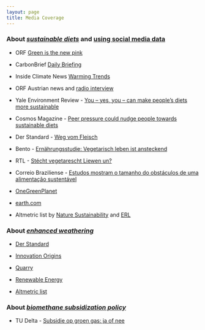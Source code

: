 ```yaml
---
layout: page
title: Media Coverage
---
```


### About [*sustainable diets*](https://www.nature.com/articles/s41893-019-0331-1) and [using social media data](https://iopscience.iop.org/article/10.1088/1748-9326/abf770)
* ORF [Green is the new pink](https://orf.at/stories/3306876/)

* CarbonBrief [Daily Briefing](https://www.carbonbrief.org/daily-brief/business-leaders-urge-biden-to-set-ambitious-climate-goal)

* Inside Climate News [Warming Trends](https://insideclimatenews.org/news/26062021/warming-trends-radio-from-a-future-free-of-fossil-fuels-vegetarianism-not-hot-on-social-media-and-overheated-umpires-make-bad-calls/)

* ORF Austrian news and [radio interview](https://science.orf.at/stories/3207266/)

* Yale Environment Review - [You – yes, you – can make people’s diets more sustainable](https://environment-review.yale.edu/you-yes-you-can-make-peoples-diets-more-sustainable)

* Cosmos Magazine - [Peer pressure could nudge people towards sustainable diets](https://cosmosmagazine.com/biology/peer-pressure-could-nudge-people-towards-sustainable-diets)

* Der Standard - [Weg vom Fleisch](https://www.derstandard.de/story/2000106584418/weg-vom-fleisch-wie-klimafreundliche-ernaehrung-normal-werden-koennte)

* Bento - [Ernährungsstudie: Vegetarisch leben ist ansteckend](https://www.bento.de/nachhaltigkeit/fleischkonsum-wie-unser-soziales-umfeld-unsere-ernaehrung-beeinflusst-a-1327a4d4-2224-47a4-9b48-6e682b0c30c4)

* RTL - [Stécht vegetarescht Liewen un?](https://www.rtl.lu/radio/feature/s/2777752.html)

* Correio Braziliense - [Estudos mostram o tamanho do obstáculos de uma alimentação sustentável](https://www.correiobraziliense.com.br/app/noticia/ciencia-e-saude/2019/07/28/interna_ciencia_saude,774184/alimentacao-sustentavel.shtml)

* [OneGreenPlanet](https://www.onegreenplanet.org/vegan-food/facebook-data-shows-changing-dietary-choices/)

* [earth.com](https://www.earth.com/news/population-wide-dietary-shifts/)

* Altmetric list by [Nature Sustainability](https://iop.altmetric.com/details/108003499/news) and [ERL](https://nature.altmetric.com/details/63885494/news)

### About [*enhanced weathering*](https://www.nature.com/articles/s41561-021-00798-x)

* [Der Standard](https://www.derstandard.de/story/2000128637596/macht-es-sinn-grossflaechig-basaltpulver-auszustreuen-um-co2-zu-binden)

* [Innovation Origins](https://innovationorigins.com/en/finely-ground-rock-could-bind-co2-in-the-atmosphere/)

* [Quarry](https://www.quarrymagazine.com/2021/07/28/basalt-boosts-carbon-capture-and-soil-fertility/)

* [Renewable Energy](https://www.renewableenergymagazine.com/panorama/how-crushed-rocks-can-help-capture-co2-20210730)

* [Altmetric list](https://nature.altmetric.com/details/110485276/news)


### About [*biomethane subsidization policy*](https://www.sciencedirect.com/science/article/abs/pii/S0301421515001251?via%3Dihub)

* TU Delta - [Subsidie op groen gas: ja of nee](https://www.delta.tudelft.nl/article/subsidie-op-groen-gas-ja-nee)
